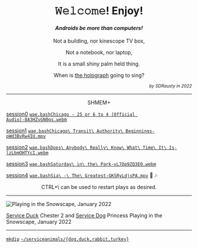 <h1 align="center">𝚆𝚎𝚕𝚌𝚘𝚖𝚎! Enjoy!</h1>

<h4 align="center"><em>Androids be more than computers!</em></h4>

<p align="center">Not a building, nor kinescope TV box,</p>

<p align="center">Not a notebook, nor laptop,</p>

<p align="center">It is a small shiny palm held thing.</p>

<p align="center">When is <a href="https://github.com/buildAPKs">the holograph</a> going to sing?</p>

<p align="right"><em><sup>by SDRausty in 2022</sup></em></p>

<hr>

<p align="center">SHMEM+</p>

[session0](https://wiki.termux.com/wiki/FAQ) [`wae.bash`](https://github.com/WAE/wae/blob/master/wae.bash)[`Chicago - 25 or 6 to 4 (Official Audio)-8A3HZvGN0qs.webm`](https://github.com/TermuxArch/TermuxArch/blob/master/archlinuxconfig.bash#L1884)

[session1](https://wiki.termux.com/wiki/Software) [`wae.bash`](https://github.com/WAE/wae/blob/master/wae.bash)[`Chicago\ Transit\ Authority\ Beginnings-pWd3BvRw4IU.mpv`](https://github.com/TermuxArch/TermuxArch/blob/master/archlinuxconfig.bash#L1884)

[session2](https://wiki.termux.com/wiki/PRoot) [`wae.bash`](https://github.com/WAE/wae/blob/master/wae.bash)[`Does\ Anybody\ Really\ Know\ What\ Time\ It\ Is-lzLbmOHTYcI.webm`](https://github.com/TermuxArch/TermuxArch/blob/master/archlinuxconfig.bash#L1884)

[session3](https://wiki.termux.com/wiki/User_Interface) [`wae.bash`](https://github.com/WAE/wae/blob/master/wae.bash)[`Saturday\ in\ the\ Park-vL7Op9ZQ3E0.webm`](https://github.com/TermuxArch/TermuxArch/blob/master/archlinuxconfig.bash#L1884)

[session4](https://wiki.termux.com/wiki/Working_with_APKs) [`wae.bash`](https://github.com/WAE/wae/blob/master/wae.bash)[`Sia\ -\ The\ Greatest-GKSRyLdjsPA.mpv`](https://github.com/TermuxArch/TermuxArch/blob/master/archlinuxconfig.bash#L1884) 🎵 🎶

<p align="center">CTRL+\ can be used to restart plays as desired.</p>

<hr>

![Playing in the Snowscape, January 2022](https://raw.githubusercontent.com/SDRausty/SDRausty/master/VID_20220107_222225.gif)

[Service Duck](https://github.com/serviceanimals) Chester 2 and [Service Dog](https://github.com/serviceanimals) Princess Playing in the Snowscape, January 2022

<hr>

[`mkdip`](https://github.com/TermuxArch/TermuxArch/blob/master/archlinuxconfig.bash#L230) [`~/serviceanimals/{dog,duck,rabbit,turkey}`](https://github.com/serviceanimals/)

<!-- SDRausty/README.md EOF -->
